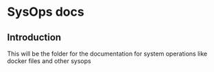 SysOps docs
===========

Introduction
------------
This will be the folder for the documentation for system operations like docker files and other sysops